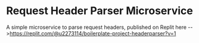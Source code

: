 # Request Header Parser Microservice

A simple microservice to parse request headers, published on Replit here -->https://replit.com/@u2273114/boilerplate-project-headerparser?v=1
